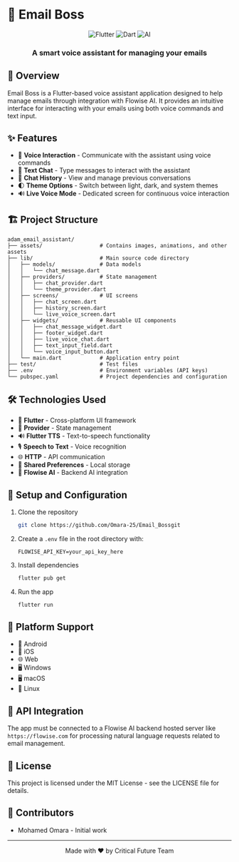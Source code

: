 # 📧 Email Boss

<div align="center">

  ![Flutter](https://img.shields.io/badge/Flutter-%2302569B.svg?style=for-the-badge&logo=Flutter&logoColor=white)
  ![Dart](https://img.shields.io/badge/dart-%230175C2.svg?style=for-the-badge&logo=dart&logoColor=white)
  ![AI](https://img.shields.io/badge/AI-Powered-%23FF6F00.svg?style=for-the-badge&logo=ai&logoColor=white)

  <h3>A smart voice assistant for managing your emails</h3>

</div>

## 📝 Overview

Email Boss is a Flutter-based voice assistant application designed to help manage emails through integration with Flowise AI. It provides an intuitive interface for interacting with your emails using both voice commands and text input.

## ✨ Features

- 🎤 **Voice Interaction** - Communicate with the assistant using voice commands
- 💬 **Text Chat** - Type messages to interact with the assistant
- 📜 **Chat History** - View and manage previous conversations
- 🌓 **Theme Options** - Switch between light, dark, and system themes
- 🔊 **Live Voice Mode** - Dedicated screen for continuous voice interaction

## 🏗️ Project Structure

```
adam_email_assistant/
├── assets/                  # Contains images, animations, and other assets
├── lib/                     # Main source code directory
│   ├── models/              # Data models
│   │   └── chat_message.dart
│   ├── providers/           # State management
│   │   ├── chat_provider.dart
│   │   └── theme_provider.dart
│   ├── screens/             # UI screens
│   │   ├── chat_screen.dart
│   │   ├── history_screen.dart
│   │   └── live_voice_screen.dart
│   ├── widgets/             # Reusable UI components
│   │   ├── chat_message_widget.dart
│   │   ├── footer_widget.dart
│   │   ├── live_voice_chat.dart
│   │   ├── text_input_field.dart
│   │   └── voice_input_button.dart
│   └── main.dart            # Application entry point
├── test/                    # Test files
├── .env                     # Environment variables (API keys)
└── pubspec.yaml             # Project dependencies and configuration
```

## 🛠️ Technologies Used

- 📱 **Flutter** - Cross-platform UI framework
- 🔄 **Provider** - State management
- 🔊 **Flutter TTS** - Text-to-speech functionality
- 🎙️ **Speech to Text** - Voice recognition
- 🌐 **HTTP** - API communication
- 💾 **Shared Preferences** - Local storage
- 🧠 **Flowise AI** - Backend AI integration

## 🚀 Setup and Configuration

1. Clone the repository
   ```bash
   git clone https://github.com/Omara-25/Email_Bossgit
   ```

2. Create a `.env` file in the root directory with:
   ```
   FLOWISE_API_KEY=your_api_key_here
   ```

3. Install dependencies
   ```bash
   flutter pub get
   ```

4. Run the app
   ```bash
   flutter run
   ```

## 📱 Platform Support

- 📱 Android
- 📱 iOS
- 🌐 Web
- 🖥️ Windows
- 🖥️ macOS
- 🐧 Linux

## 🔌 API Integration

The app must be connected to a Flowise AI backend hosted server like `https://flowise.com` for processing natural language requests related to email management.

## 📄 License

This project is licensed under the MIT License - see the LICENSE file for details.

## 👥 Contributors

- Mohamed Omara - Initial work

---

<div align="center">
  Made with ❤️ by Critical Future Team
</div>